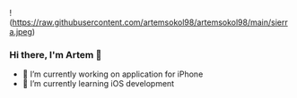!(https://raw.githubusercontent.com/artemsokol98/artemsokol98/main/sierra.jpeg)

### Hi there, I'm Artem 👋

<!--
**artemsokol98/artemsokol98** is a ✨ _special_ ✨ repository because its `README.md` (this file) appears on your GitHub profile.

Here are some ideas to get you started:
-->
- 🔭 I’m currently working on application for iPhone
- 🌱 I’m currently learning iOS development

<!--
- 👯 I’m looking to collaborate on ...
- 🤔 I’m looking for help with ...
- 💬 Ask me about ...
- 📫 How to reach me: ...
- 😄 Pronouns: ...
- ⚡ Fun fact: ...
-->
